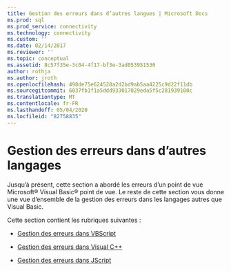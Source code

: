 ```yaml
---
title: Gestion des erreurs dans d’autres langues | Microsoft Docs
ms.prod: sql
ms.prod_service: connectivity
ms.technology: connectivity
ms.custom: ''
ms.date: 02/14/2017
ms.reviewer: ''
ms.topic: conceptual
ms.assetid: 8c57f35e-3c04-4f17-bf3e-3ad053951530
author: rothja
ms.author: jroth
ms.openlocfilehash: 498de75e624528a2d2bd9ab5aa4225c9d22f11db
ms.sourcegitcommit: 6037fb1f1a5ddd933017029eda5f5c281939100c
ms.translationtype: MT
ms.contentlocale: fr-FR
ms.lasthandoff: 05/04/2020
ms.locfileid: "82758835"
---
```

# <a name="handling-errors-in-other-languages"></a>Gestion des erreurs dans d’autres langages
Jusqu’à présent, cette section a abordé les erreurs d’un point de vue Microsoft® Visual Basic® point de vue. Le reste de cette section vous donne une vue d’ensemble de la gestion des erreurs dans les langages autres que Visual Basic.  
  
 Cette section contient les rubriques suivantes :  
  
-   [Gestion des erreurs dans VBScript](../../../ado/guide/data/handling-errors-in-vbscript.md)  
  
-   [Gestion des erreurs dans Visual C++](../../../ado/guide/data/handling-errors-in-visual-c.md)  
  
-   [Gestion des erreurs dans JScript](../../../ado/guide/data/handling-errors-in-jscript.md)
